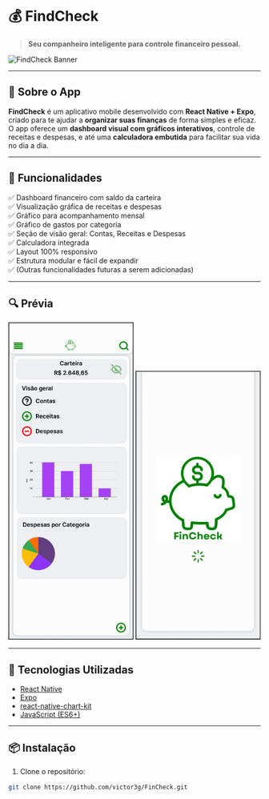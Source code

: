 # 💰 FindCheck

> **Seu companheiro inteligente para controle financeiro pessoal.**

![FindCheck Banner](./docs/banner.gif) <!-- Adicionar Banner (pendente) -->

---

## 📱 Sobre o App

**FindCheck** é um aplicativo mobile desenvolvido com **React Native + Expo**, criado para te ajudar a **organizar suas finanças** de forma simples e eficaz. O app oferece um **dashboard visual com gráficos interativos**, controle de receitas e despesas, e até uma **calculadora embutida** para facilitar sua vida no dia a dia.

---

## 🧩 Funcionalidades

✅ Dashboard financeiro com saldo da carteira  
✅ Visualização gráfica de receitas e despesas  
✅ Gráfico para acompanhamento mensal  
✅ Gráfico de gastos por categoria  
✅ Seção de visão geral: Contas, Receitas e Despesas  
✅ Calculadora integrada  
✅ Layout 100% responsivo  
✅ Estrutura modular e fácil de expandir  
✅ (Outras funcionalidades futuras a serem adicionadas)

---

## 🔍 Prévia

<div align="center">
  <img src="./docs/screenshot-dashboard.png" alt="Dashboard Screenshot" width="250" />
  <img src="./docs/screenshot-piechart.png" alt="Pie Chart Screenshot" width="250" />
</div>

---

## 🚀 Tecnologias Utilizadas

- [React Native](https://reactnative.dev/)
- [Expo](https://expo.dev/)
- [react-native-chart-kit](https://github.com/indiespirit/react-native-chart-kit)
- [JavaScript (ES6+)](https://developer.mozilla.org/pt-BR/docs/Web/JavaScript)

---

## 📦 Instalação

1. Clone o repositório:

```bash
git clone https://github.com/victor3g/FinCheck.git
